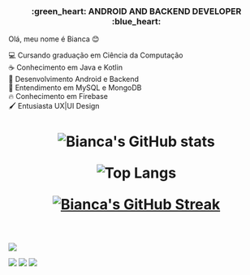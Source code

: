 ﻿<h3 align="center">:green_heart: ANDROID AND BACKEND DEVELOPER :blue_heart:</h3>

Olá, meu nome é Bianca :blush: <br>

:computer: Cursando graduação em Ciência da Computação  <br>
:coffee:  Conhecimento em Java e Kotlin <br>
:iphone:  Desenvolvimento Android e Backend <br>
🎲 Entendimento em MySQL e MongoDB <br>
🔥 Conhecimento em Firebase <br>
🖌️ Entusiasta UX|UI Design

<h1 align="center">

![Bianca's GitHub stats](https://github-readme-stats.vercel.app/api?username=biancapb&hide=prs,issues&theme=tokyonight&border_radius=15&hide_border=true)

![Top Langs](https://github-readme-stats.vercel.app/api/top-langs/?username=biancapb&layout=compact&theme=tokyonight&border_radius=15&hide_border=true)
  

[![Bianca's GitHub Streak](https://github-readme-streak-stats.herokuapp.com/?user=biancapb&theme=tokyonight&hide_border=true&border_radius=15)](https://github.com/DenverCoder1/github-readme-streak-stats)

</h1>

<br>

![](https://komarev.com/ghpvc/?username=your-github-biancapb) 

[<img src = "https://img.shields.io/badge/linkedin-%230077B5.svg?&style=for-the-badge&logo=linkedin&logoColor=white" target="_blank" />](https://www.linkedin.com/in/biancapb/) 
[<img src = "https://img.shields.io/badge/instagram-%23E4405F.svg?&style=for-the-badge&logo=instagram&logoColor=white" target="_blank">](https://www.instagram.com/yuu_shiro/)
[<img src = "https://img.shields.io/badge/email-%23E54949.svg?&style=for-the-badge&logo=gmail&logoColor=white" target="_blank">](mailto:bpbarbosa.developer@gmail.com)

<!--
**biancapb/biancapb** is a ✨ _special_ ✨ repository because its `README.md` (this file) appears on your GitHub profile.

Here are some ideas to get you started:

- 🔭 I’m currently working on ...
- 🌱 I’m currently learning ...
- 👯 I’m looking to collaborate on ...
- 🤔 I’m looking for help with ...
- 💬 Ask me about ...
- 📫 How to reach me: ...
- 😄 Pronouns: ...
- ⚡ Fun fact: ...
-->

